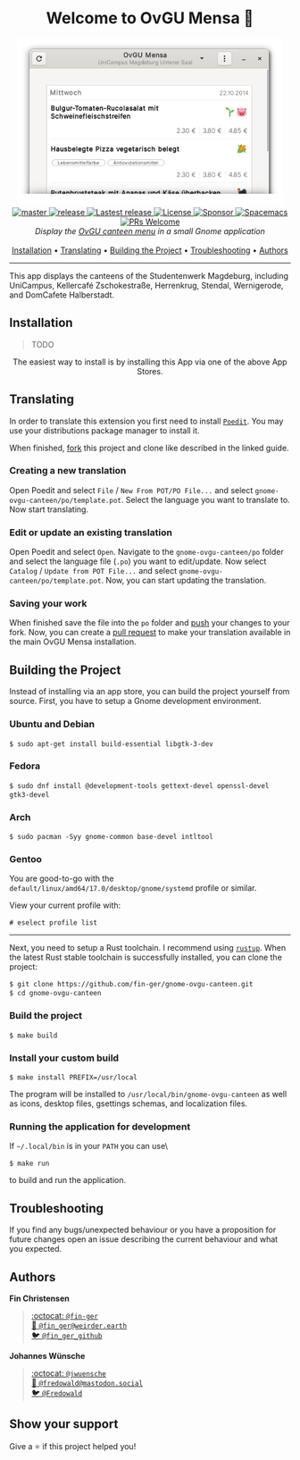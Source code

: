 <h1 align="center">Welcome to OvGU Mensa 🥗</h1>

<p align="center">
  <img height="300" src="img/screenshot.png"><br>
  <a href="https://github.com/fin-ger/gnome-ovgu-canteen/actions?query=workflow%3A%22master%22">
    <img src="https://github.com/fin-ger/gnome-ovgu-canteen/workflows/master/badge.svg" alt="master">
  </a>
  <a href="https://github.com/fin-ger/gnome-ovgu-canteen/actions?query=workflow%3A%22release%22">
    <img src="https://github.com/fin-ger/gnome-ovgu-canteen/workflows/release/badge.svg" alt="release">
  </a>
  <a href="https://github.com/fin-ger/gnome-ovgu-canteen/releases">
    <img alt="Lastest release" src="https://img.shields.io/github/v/release/fin-ger/gnome-ovgu-canteen?label=latest%20release&sort=semver">
  </a>
  <a href="https://github.com/fin-ger/gnome-ovgu-canteen/blob/master/LICENSE">
    <img alt="License" src="https://img.shields.io/github/license/fin-ger/gnome-ovgu-canteen">
  </a>
  <a href="https://github.com/fin-ger/gnome-ovgu-canteen">
    <img alt="Sponsor" src="https://img.shields.io/static/v1?label=Sponsor&message=%E2%9D%A4&logo=GitHub&color=red">
  </a>
  <a href="http://spacemacs.org">
    <img alt="Spacemacs" src="https://cdn.rawgit.com/syl20bnr/spacemacs/442d025779da2f62fc86c2082703697714db6514/assets/spacemacs-badge.svg" />
  </a>
  <a href="http://makeapullrequest.com">
    <img alt="PRs Welcome" src="https://img.shields.io/badge/PRs-welcome-brightgreen.svg">
  </a>
  <br>
  <i>Display the <a href="https://www.studentenwerk-magdeburg.de/mensen-cafeterien/mensa-unicampus/">OvGU canteen menu</a> in a small Gnome application</i>
  <br><br>
  <a href="#installation">Installation</a> •
  <a href="#translating">Translating</a> •
  <a href="#building-the-project">Building the Project</a> •
  <a href="#troubleshooting">Troubleshooting</a> •
  <a href="#authors">Authors</a>
</p>

---

This app displays the canteens of the Studentenwerk Magdeburg, including UniCampus, Kellercafé Zschokestraße, Herrenkrug, Stendal, Wernigerode, and DomCafete Halberstadt.

## Installation

> TODO

<!--
<p align="center">
  <a href="https://flathub.org/apps/details/de.fin_ger.OvGUCanteen"><img height="80" alt="Download on Flathub" src="https://flathub.org/assets/badges/flathub-badge-en.png"/></a>
  &emsp;
  <a href="https://snapcraft.io/gnome-ovgu-canteen"><img height="74" alt="Get it from the Snap Store" src="https://raw.githubusercontent.com/snapcore/snap-store-badges/master/EN/%5BEN%5D-snap-store-black-uneditable.svg"/></a>
</p>
-->

<p align="center">
  The easiest way to install is by installing this App via one of the above App Stores.
<p>

## Translating

In order to translate this extension you first need to install [`Poedit`](https://poedit.net/). You may use your distributions package manager to install it.

When finished, [fork](https://help.github.com/en/github/getting-started-with-github/fork-a-repo) this project and clone like described in the linked guide.

### Creating a new translation

Open Poedit and select `File` / `New From POT/PO File...` and select `gnome-ovgu-canteen/po/template.pot`. Select the language you want to translate to. Now start translating.

### Edit or update an existing translation

Open Poedit and select `Open`. Navigate to the `gnome-ovgu-canteen/po` folder and select the language file (`.po`) you want to edit/update. Now select `Catalog` / `Update from POT File...` and select `gnome-ovgu-canteen/po/template.pot`. Now, you can start updating the translation.

### Saving your work

When finished save the file into the `po` folder and [push](https://help.github.com/en/github/managing-files-in-a-repository/adding-a-file-to-a-repository-using-the-command-line) your changes to your fork. Now, you can create a [pull request](https://help.github.com/en/github/collaborating-with-issues-and-pull-requests/creating-a-pull-request) to make your translation available in the main OvGU Mensa installation.

## Building the Project

Instead of installing via an app store, you can build the project yourself from source. First, you have to setup a Gnome development environment.

### Ubuntu and Debian

```
$ sudo apt-get install build-essential libgtk-3-dev
```

### Fedora

```
$ sudo dnf install @development-tools gettext-devel openssl-devel gtk3-devel
```

### Arch

```
$ sudo pacman -Syy gnome-common base-devel intltool
```

### Gentoo

You are good-to-go with the `default/linux/amd64/17.0/desktop/gnome/systemd` profile or similar.

View your current profile with:

```
# eselect profile list
```

---

Next, you need to setup a Rust toolchain. I recommend using [`rustup`](https://rustup.rs/). When the latest Rust stable toolchain is successfully installed, you can clone the project:

```
$ git clone https://github.com/fin-ger/gnome-ovgu-canteen.git
$ cd gnome-ovgu-canteen
```

### Build the project

```
$ make build
```

### Install your custom build

```
$ make install PREFIX=/usr/local
```

The program will be installed to `/usr/local/bin/gnome-ovgu-canteen` as well as icons, desktop files, gsettings schemas, and localization files.

### Running the application for development

If `~/.local/bin` is in your `PATH` you can use\

```
$ make run
```

to build and run the application.

## Troubleshooting

If you find any bugs/unexpected behaviour or you have a proposition for future changes open an issue describing the current behaviour and what you expected.

## Authors

**Fin Christensen**

> [:octocat: `@fin-ger`](https://github.com/fin-ger)  
> [:elephant: `@fin_ger@weirder.earth`](https://weirder.earth/@fin_ger)  
> [:bird: `@fin_ger_github`](https://twitter.com/fin_ger_github)  

**Johannes Wünsche**

> [:octocat: `@jwuensche`](https://github.com/jwuensche)  
> [:elephant: `@fredowald@mastodon.social`](https://mastodon.social/web/accounts/843376)  
> [:bird: `@Fredowald`](https://twitter.com/fredowald)  

## Show your support

Give a :star: if this project helped you!
